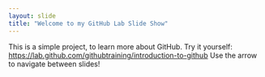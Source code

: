 ```yaml
---
layout: slide
title: "Welcome to my GitHub Lab Slide Show"
---
```

This is a simple project, to learn more about GitHub.
Try it yourself: https://lab.github.com/githubtraining/introduction-to-github
Use the arrow to navigate between slides!
